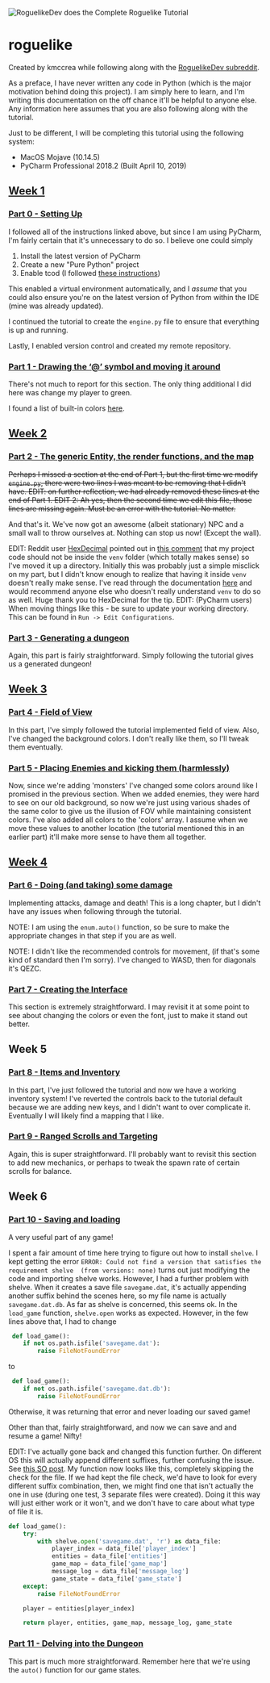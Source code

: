 ![RoguelikeDev does the Complete Roguelike Tutorial](https://i.imgur.com/3MAzEp1.png)

# roguelike

Created by kmccrea while following along with the [RoguelikeDev subreddit](https://old.reddit.com/r/roguelikedev/comments/bz6s0j/roguelikedev_does_the_complete_roguelike_tutorial/).

As a preface, I have never written any code in Python (which is the major motivation behind doing this project). I am simply here to learn, and I'm writing this documentation on the off chance it'll be helpful to anyone else.  Any information here assumes that you are also following along with the tutorial.

Just to be different, I will be completing this 
tutorial using the following system:
* MacOS Mojave (10.14.5) 
* PyCharm Professional 2018.2 (Built April 10, 2019)

## [Week 1](https://old.reddit.com/r/roguelikedev/comments/c1xj5b/roguelikedev_does_the_complete_roguelike_tutorial/)

### [Part 0 - Setting Up](http://rogueliketutorials.com/tutorials/tcod/part-0/)

I followed all of the instructions linked above, 
but since I am using PyCharm, I'm fairly certain that it's unnecessary to do so.  I believe one could simply
1. Install the latest version of PyCharm
1. Create a new "Pure Python" project
1. Enable tcod (I followed 
[these instructions](https://stackoverflow.com/questions/53074663/how-to-properly-import-libtcod-in-pycharm))

This enabled a virtual environment automatically, 
and I _assume_ that you could also ensure you're on the latest 
version of Python from within the IDE (mine was already updated). 

I continued the tutorial to create the `engine.py` file to 
ensure that everything is up and running.

Lastly, I enabled version control and created my remote 
repository.

### [Part 1 - Drawing the ‘@’ symbol and moving it around](http://rogueliketutorials.com/tutorials/tcod/part-1/)

There's not much to report for this section. The only thing 
additional I did here was change my player to green.

I found a list of built-in colors [here](http://roguecentral.org/doryen/data/libtcod/doc/1.5.1/html2/color.html).

## [Week 2](https://old.reddit.com/r/roguelikedev/comments/c52ik4/roguelikedev_does_the_complete_roguelike_tutorial/)

### [Part 2 - The generic Entity, the render functions, and the map](http://rogueliketutorials.com/tutorials/tcod/part-2/)

~~Perhaps I missed a section at the end of Part 1, but the 
first time we modify `engine.py`, there were two lines I was 
meant to be removing that I didn't have. EDIT: on further reflection, 
we had already removed these lines at the end of Part 1. EDIT 2: 
Ah yes, then the second time we edit this file, those lines are 
missing again. Must be an error with the tutorial. No matter.~~

And that's it. We've now got an awesome (albeit stationary) NPC 
and a small wall to throw ourselves at. Nothing can stop us now! 
(Except the wall).

EDIT: Reddit user [HexDecimal](https://old.reddit.com/user/HexDecimal) 
pointed out in [this comment](https://old.reddit.com/r/roguelikedev/comments/c1xj5b/roguelikedev_does_the_complete_roguelike_tutorial/errulhe/) that my project code should not be inside the `venv` folder (which totally makes sense) so I've moved it up a directory. Initially this was probably just a simple misclick on my part, but I didn't know enough to realize that having it inside `venv` doesn't really make sense. I've read through the documentation [here](https://docs.python.org/3/library/venv.html) and would recommend anyone else who doesn't really understand `venv` to do so as well.  Huge thank you to HexDecimal for the tip. EDIT: (PyCharm users) When moving things like this - be sure to update your working directory. This can be found in `Run -> Edit Configurations`. 

### [Part 3 - Generating a dungeon](http://rogueliketutorials.com/tutorials/tcod/part-3/)

Again, this part is fairly straightforward. Simply following the 
tutorial gives us a generated dungeon!

## [Week 3](https://old.reddit.com/r/roguelikedev/comments/c84ryz/roguelikedev_does_the_complete_roguelike_tutorial/)

### [Part 4 - Field of View](http://rogueliketutorials.com/tutorials/tcod/part-4/)

In this part, I've simply followed the tutorial implemented 
field of view. Also, I've changed the background colors. I don't 
really like them, so I'll tweak them eventually.

### [Part 5 - Placing Enemies and kicking them (harmlessly)](http://rogueliketutorials.com/tutorials/tcod/part-5/)

Now, since we're adding 'monsters' I've changed some colors around 
like I promised in the previous section. When we added enemies, 
they were hard to see on our old background, so now we're just 
using various shades of the same color to give us the illusion of 
FOV while maintaining consistent colors. I've also added all colors 
to the 'colors' array. I assume when we move these values to another 
location (the tutorial mentioned this in an earlier part) it'll make 
more sense to have them all together.

## [Week 4](https://old.reddit.com/r/roguelikedev/comments/caw23f/roguelikedev_does_the_complete_roguelike_tutorial/)

### [Part 6 - Doing (and taking) some damage](http://rogueliketutorials.com/tutorials/tcod/part-6/)

Implementing attacks, damage and death! This is a long chapter, 
but I didn't have any issues when following through the tutorial. 

NOTE: I am using the `enum.auto()` function, so be sure to make 
the appropriate changes in that step if you are as well.

NOTE: I didn't like the recommended controls for movement, (if 
that's some kind of standard then I'm sorry). I've changed to WASD, 
then for diagonals it's QEZC.

### [Part 7 - Creating the Interface](http://rogueliketutorials.com/tutorials/tcod/part-7/)

This section is extremely straightforward. I may revisit it at some 
point to see about changing the colors or even the font, just to make 
it stand out better.

## Week 5

### [Part 8 - Items and Inventory](http://rogueliketutorials.com/tutorials/tcod/part-8/)

In this part, I've just followed the tutorial and now we have a working 
inventory system! I've reverted the controls back to the tutorial default 
because we are adding new keys, and I didn't want to over complicate it. 
Eventually I will likely find a mapping that I like.

### [Part 9 - Ranged Scrolls and Targeting](http://rogueliketutorials.com/tutorials/tcod/part-9/)

Again, this is super straightforward. I'll probably want to revisit 
this section to add new mechanics, or perhaps to tweak the spawn rate 
of certain scrolls for balance. 

## Week 6

### [Part 10 - Saving and loading](http://rogueliketutorials.com/tutorials/tcod/part-10/)

A very useful part of any game! 

I spent a fair amount of time here 
trying to figure out how to install `shelve`. I kept getting the error 
`ERROR: Could not find a version that satisfies the requirement shelve 
(from versions: none)` turns out just modifying the code and importing 
shelve works. However, I had a further problem with shelve. When it 
creates a save file `savegame.dat`, it's actually appending another 
suffix behind the scenes here, so my file name is actually 
`savegame.dat.db`. As far as shelve is concerned, this seems ok. 
In the `load_game` function, `shelve.open` works as expected.
 However, in the few lines above that, I had to change 
```python 
 def load_game():
    if not os.path.isfile('savegame.dat'):
        raise FileNotFoundError
```
to
```python 
 def load_game():
    if not os.path.isfile('savegame.dat.db'):
        raise FileNotFoundError
```
Otherwise, it was returning that error and never loading our saved game!

Other than that, fairly straightforward, and now we can save and and resume a game! Nifty!

EDIT: I've actually gone back and changed this function further. 
On different OS this will actually append different suffixes, further
confusing the issue. See [this SO post](https://stackoverflow.com/questions/16171833/why-does-the-shelve-module-in-python-sometimes-create-files-with-different-exten/16231228#16231228).
My function now looks like this, completely skipping the check for the file.
If we had kept the file check, we'd have to look for every different suffix combination,
then, we might find one that isn't actually the one in use (during one test, 3 separate files were created).
Doing it this way will just either work or it won't, and we don't have to care about what type of file it is.

```python
def load_game():
    try:
        with shelve.open('savegame.dat', 'r') as data_file:
            player_index = data_file['player_index']
            entities = data_file['entities']
            game_map = data_file['game_map']
            message_log = data_file['message_log']
            game_state = data_file['game_state']
    except:
        raise FileNotFoundError

    player = entities[player_index]

    return player, entities, game_map, message_log, game_state
```

### [Part 11 - Delving into the Dungeon](http://rogueliketutorials.com/tutorials/tcod/part-11/)

This part is much more straightforward. Remember here that we're using the `auto()` function for our game states.
